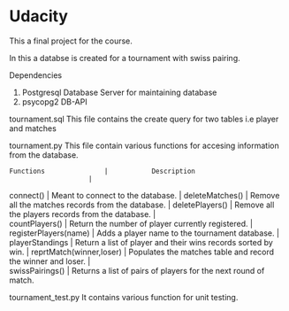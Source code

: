 # Udacity
This a final project for the course.

In this a databse is created for a tournament with swiss pairing. 

Dependencies
1. Postgresql Database Server for maintaining database
2. psycopg2 DB-API 



tournament.sql
	This file contains the create query for two tables i.e player and matches



tournament.py 
	This file contain various functions for accesing information from the database.

	Functions 				|			Description
						|
connect()					|	Meant to connect to the database.
						|
deleteMatches()					|	Remove all the matches records from the database.
						|
deletePlayers()					|	Remove all the players records from the database.
						|	
countPlayers()					|	Return the number of player currently registered.
						|
registerPlayers(name)				|	Adds a player name to the tournament database.
						|
playerStandings					|	Return a list of player and their wins records sorted by win.
						|
reprtMatch(winner,loser)			|	Populates the matches table and record the winner and loser.
						|	
swissPairings()					|	Returns a list of pairs of players for the next round of match.



tournament_test.py
	It contains various function for unit testing. 
